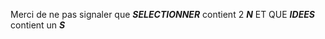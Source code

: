 Merci de ne pas signaler que <b>*SELECTIONNER*</b> contient 2 <b>*N*</b> ET QUE <b>*IDEES*</b> contient un <b>*S*</b>
